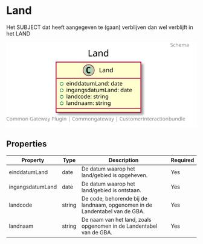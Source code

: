 # Land

Het SUBJECT dat heeft aangegeven te (gaan) verblijven dan wel verblijft in het LAND

![Class Diagram](https://github.com/CommonGateway/CustomerInteractionBundle/blob/product-page-fix/docs/schema/klant.land.svg)

## Properties

| Property | Type | Description | Required |
|----------|------|-------------|----------|
| einddatumLand | date | De datum waarop het land/gebied is opgeheven. | Yes |
| ingangsdatumLand | date | De datum waarop het land/gebied is ontstaan. | Yes |
| landcode | string | De code, behorende bij de landnaam, opgenomen in de Landentabel van de GBA. | Yes |
| landnaam | string | De naam van het land, zoals opgenomen in de Landentabel van de GBA. | Yes |
